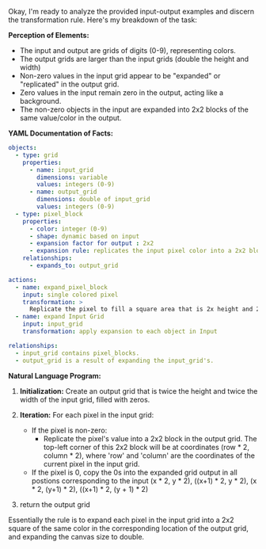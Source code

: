 Okay, I'm ready to analyze the provided input-output examples and discern the transformation rule. Here's my breakdown of the task:

**Perception of Elements:**

*   The input and output are grids of digits (0-9), representing colors.
*   The output grids are larger than the input grids (double the height and width)
*    Non-zero values in the input grid appear to be "expanded" or "replicated" in the output grid.
*   Zero values in the input remain zero in the output, acting like a background.
*   The non-zero objects in the input are expanded into 2x2 blocks of the same value/color in the output.

**YAML Documentation of Facts:**


```yaml
objects:
  - type: grid
    properties:
      - name: input_grid
        dimensions: variable
        values: integers (0-9)
      - name: output_grid
        dimensions: double of input_grid
        values: integers (0-9)
  - type: pixel_block
    properties:
      - color: integer (0-9)
      - shape: dynamic based on input
      - expansion factor for output : 2x2
      - expansion rule: replicates the input pixel color into a 2x2 block.
    relationships:
      - expands_to: output_grid

actions:
  - name: expand_pixel_block
    input: single colored pixel
    transformation: >
      Replicate the pixel to fill a square area that is 2x height and 2x width.
  - name: expand Input Grid
    input: input_grid
    transformation: apply expansion to each object in Input

relationships:
  - input_grid contains pixel_blocks.
  - output_grid is a result of expanding the input_grid's.
```


**Natural Language Program:**

1.  **Initialization:** Create an output grid that is twice the height and twice the width of the input grid, filled with zeros.

2.  **Iteration:** For each pixel in the input grid:
    *   If the pixel is non-zero:
        *   Replicate the pixel's value into a 2x2 block in the output grid. The top-left corner of this 2x2 block will be at coordinates (row \* 2, column \* 2), where 'row' and 'column' are the coordinates of the current pixel in the input grid.
    * If the pixel is 0, copy the 0s into the expanded grid output in all postions corresponding to the input (x * 2, y * 2), ((x+1) * 2, y * 2), (x * 2, (y+1) * 2), ((x+1) * 2, (y + 1) * 2)
3. return the output grid

Essentially the rule is to expand each pixel in the input grid into a 2x2 square of the same color in the corresponding location of the output grid, and expanding the canvas size to double.
